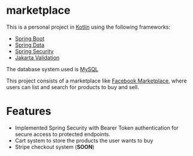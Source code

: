 # marketplace

This is a personal project in [Kotlin](https://kotlinlang.org/) using the following frameworks:

- [Spring Boot](https://spring.io/projects/spring-boot)
- [Spring Data](https://spring.io/projects/spring-data)
- [Spring Security](https://spring.io/projects/spring-security)
- [Jakarta Validation](https://github.com/jakartaee/validation)

The database system used is [MySQL](https://www.mysql.com/)

This project consists of a marketplace like [Facebook Marketplace](https://www.facebook.com/marketplace/), where users can list and search for products to buy and sell.

# Features

- Implemented Spring Security with Bearer Token authentication for secure access to protected endpoints.
- Cart system to store the products the user wants to buy
- Stripe checkout system (**SOON**)
